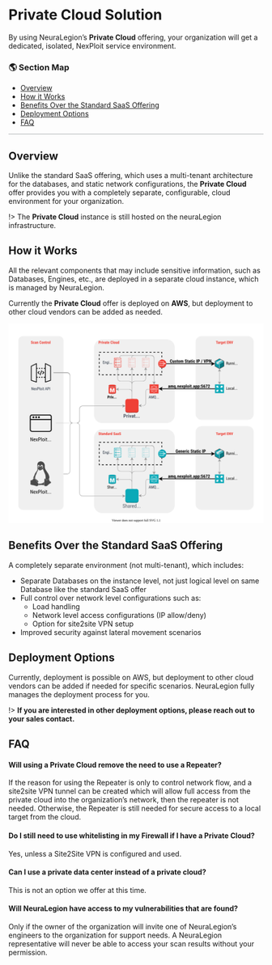 # Private Cloud Solution
By using NeuraLegion’s **Private Cloud** offering, your organization will get a dedicated, isolated, NexPloit service environment.

### 🌎 Section Map <!-- {docsify-ignore} -->
- [Overview](#overview)
- [How it Works](#how-it-works)
- [Benefits Over the Standard SaaS Offering](#benefits-over-the-standard-saas-offering)
- [Deployment Options](#deployment-options)
- [FAQ](#faq)

<hr style="height:2px;background-color:#d1d3d4">

## Overview
Unlike the standard SaaS offering, which uses a multi-tenant architecture for the databases, and static network configurations, the **Private Cloud** offer provides you with a completely separate, configurable, cloud environment for your organization.

!> The **Private Cloud** instance is still hosted on the neuraLegion infrastructure.

## How it Works
All the relevant components that may include sensitive information, such as Databases, Engines, etc., are deployed in a separate cloud instance, which is managed by NeuraLegion.

Currently the **Private Cloud** offer is deployed on **AWS**, but deployment to other cloud vendors can be added as needed.

![cloud-architecture.png](media/cloud-architecture.svg ':size=45%')


## Benefits Over the Standard SaaS Offering
A completely separate environment (not multi-tenant), which includes:
- Separate Databases on the instance level, not just logical level on same Database like the standard SaaS offer
- Full control over network level configurations such as: 
  - Load handling
  - Network level access configurations (IP allow/deny)
  - Option for site2site VPN setup
- Improved security against lateral movement scenarios

## Deployment Options
Currently, deployment is possible on AWS, but deployment to other cloud vendors can be added if needed for specific scenarios. NeuraLegion fully manages the deployment process for you.

!> **If you are interested in other deployment options, please reach out to your sales contact.**

## FAQ
#### Will using a Private Cloud remove the need to use a Repeater? <!-- {docsify-ignore} -->
If the reason for using the Repeater is only to control network flow, and a site2site VPN tunnel can be created which will allow full access from the private cloud into the organization’s network, then the repeater is not needed. Otherwise, the Repeater is still needed for secure access to a local target from the cloud.

#### Do I still need to use whitelisting in my Firewall if I have a Private Cloud? <!-- {docsify-ignore} -->
Yes, unless a Site2Site VPN is configured and used.

#### Can I use a private data center instead of a private cloud? <!-- {docsify-ignore} -->
This is not an option we offer at this time.

#### Will NeuraLegion have access to my vulnerabilities that are found? <!-- {docsify-ignore} -->
Only if the owner of the organization will invite one of NeuraLegion’s engineers to the organization for support needs. A NeuraLegion representative will never be able to access your scan results without your permission.

